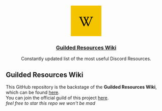 <!-- markdownlint-disable MD041 MD033 -->
<p align="center">
  <a href="https://guilded.botlist.xyz/">
    <img src="https://raw.githubusercontent.com/Guilded-Resources-Wiki/Guilded-Resources-Wiki/main/static/img/logo-small.png" height="96">
    <h3 align="center">Guilded Resources Wiki</h3>
  </a>
</p>

<p align="center">
  Constantly updated list of the most useful Discord Resources.
</p>

## Guilded Resources Wiki

This GitHub repository is the backstage of the **Guilded Resources Wiki**, which can be found [here](https://guilded.botlist.xyz). <br/>
You can join the official guild of this project [here](https://guilded.gg/grw). <br/>
*feel free to star this repo we won't be mad*